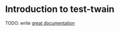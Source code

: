# Introduction to test-twain

TODO: write [great documentation](http://jacobian.org/writing/what-to-write/)
